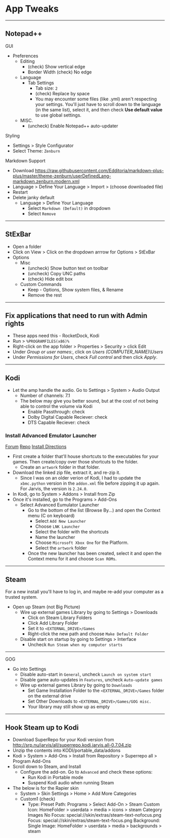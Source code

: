 # App Tweaks

---

## Notepad++

GUI
- Preferences
  - Editing
    - (check) Show vertical edge
    - Border Width (check) No edge
  - Language
    - Tab Settings
      - Tab size: `2`
      - (check) Replace by space
      - You may encounter some files (like .yml) aren't respecting your settings.
      You'll just have to scroll down to the language (in the same list), select
      it, and then check **Use default value** to use global settings.
  - MISC.
    - (uncheck) Enable Notepad++ auto-updater

Styling
- Settings > Style Configurator
- Select Theme: `Zenburn`

Markdown Support
- Download https://raw.githubusercontent.com/Edditoria/markdown-plus-plus/master/theme-zenburn/userDefinedLang-markdown.zenburn.modern.xml
- Language > Define Your Language > Import > (choose downloaded file)
- Restart
- Delete janky default
  - Language > Define Your Language
    - Select `Markdown (Default)` in dropdown
	- Select `Remove`
  
---

## StExBar

- Open a folder
- Click on View > Click on the dropdown arrrow for Options > StExBar
- Options
  - Misc
    - (uncheck) Show button text on toolbar
    - (uncheck) Copy UNC paths
    - (check) Hide edit box
  - Custom Commands
    - Keep - Options, Show system files, & Rename
    - Remove the rest

---

## Fix applications that need to run with Admin rights

- These apps need this - RocketDock, Kodi
- Run > `%PROGRAMFILES(x86)%`
- Right-click on the app folder > Properties > Security > click Edit
- Under *Group or user names:*, click on *Users (COMPUTER_NAME)\Users*
- Under *Permissions for Users*, check *Full control* and then click *Apply*.

---

## Kodi

- Let the amp handle the audio. Go to Settings > System > Audio Output
  - Number of channels: 7.1
  - The below may give you better sound, but at the cost of not being able
  to control the volume via Kodi
    - Enable Passthrough: check
    - Dolby Digital Capable Reciever: check
    - DTS Capable Reciever: check

### Install Advanced Emulator Launcher

[Forum](https://forum.kodi.tv/showthread.php?tid=287826)
[Repo](https://github.com/Wintermute0110/plugin.program.AEL)
[Install Directions](https://github.com/Wintermute0110/plugin.program.AEL#installing-the-latest-development-version)

- First create a folder that'll house shortcuts to the executables for
your games. Then create/copy over those shortcuts to the folder.
  - Create an `artwork` folder in that folder.
- Download the linked zip file, extract it, and re-zip it.
  - Since I was on an older verion of Kodi, I had to update the `xbmc.python`
  version in the `addon.xml` file before zipping it up again. For Jarvis,
  the version is `2.24.0`.
- In Kodi, go to System > Addons > Install from Zip
- Once it's installed, go to the Programs > Add-Ons
  - Select Advanced Eumulator Launcher
    - Go to the bottom of the list (Browse By...) and open the Context
    menu (C on keyboard)
      - Select `Add New Launcher`
      - Choose `LNK Launcher`
      - Select the folder with the shortcuts
      - Name the launcher
      - Choose `Microsoft Xbox One` for the Platform.
      - Select the `artwork` folder
    - Once the new launcher has been created, select it and open the Context
    menu for it and choose `Scan ROMs`.

---

## Steam

For a new install you'll have to log in, and maybe re-add your computer as a trusted system.

- Open up Steam (not Big Picture)
  - Wire up external games Library by going to Settings > Downloads
    - Click on Steam Library Folders
    - Click Add Library Folder
    - Set it to `<EXTERNAL_DRIVE>/Games`
    - Right-click the new path and choose `Make Default Folder`
  - Disable start on startup by going to Settings > Interface
    - Uncheck `Run Steam when my computer starts`
 
---

GOG

- Go into Settings
  - Disable auto-start in `General`, uncheck `Launch on system start`
  - Disable game auto-updates in `Features`, uncheck `Auto-update games`
  - Wire up external games Library by going to `Downloads`
    - Set Game Installation Folder to the `<EXTERNAL_DRIVE>/Games` folder on the external drive
    - Set Other Downloads to `<EXTERNAL_DRIVE>/Games/GOG misc.`
    - Your library may still show up as empty

---

## Hook Steam up to Kodi

- Download SuperRepo for your Kodi version from http://srp.nu/jarvis/all/superrepo.kodi.jarvis.all-0.7.04.zip
- Unzip the contents into KODI/portable_data/addons
- Kodi > System > Add-Ons > Install from Repository > Superrepo all > Program Add-Ons
- Scroll down to Steam, and Install
  - Configure the add-on. Go to `Advanced` and check these options:
    - Run Kodi in Portable mode
    - Suspend Kodi audio when running Steam
- The below is for the Rapier skin
  - System > Skin Settings > Home > Add More Categories
  - Custom1 (check)
    - Type: Preset
      Path: Programs > Select Add-On > Steam
      Custom Icon: HomeFolder > userdata > media > icons > steam
      Category Images
        No Focus: special://skin/extras/steam-text-nofocus.png
        Focus: special://skin/extras/steam-text-focus.png
      Background:
        Single Image: HomeFolder > userdata > media > backgrounds > steam
